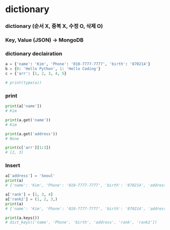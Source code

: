# dictionary

### dictionary (순서 X, 중복 X, 수정 O, 삭제 O)


### Key, Value (JSON) -> MongoDB


### dictionary declairation
```python
a = {'name': 'Kim', 'Phone': '010-7777-7777', 'birth': '870214'}
b = {0: 'Hello Python', 1: 'Hello Coding'}
c = {'arr': [1, 2, 3, 4, 5}

# print(type(a))
```

### print
```python
print(a['name'])
# Kim

print(a.get('name'))
# Kim

print(a.get('address'))
# None

print(c['arr'][1:3])
# [2, 3]
```

### Insert
```python
a['address'] = 'Seoul'
print(a)
# {'name': 'Kim', 'Phone': '010-7777-7777', 'birth': '870214', 'address':'Seoul'}

a['rank'] = [1, 3, 4]
a['rank2'] = (1, 2, 3,)
print(a)
# {'name': 'Kim', 'Phone': '010-7777-7777', 'birth': '870214', 'address': 'Seoul', 'rank': [1, 3, 4], 'rank2': (1, 2, 3)}

print(a.keys())
# dict_keys(['name', 'Phone', 'birth', 'address', 'rank', 'rank2'])
```
